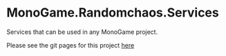 # MonoGame.Randomchaos.Services
Services that can be used in any MonoGame project.

Please see the git pages for this project [here](https://nemokradxna.github.io/MonoGame.Randomchaos.Services/index.md)
